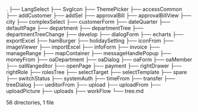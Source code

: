 .
├── LangSelect
├── SvgIcon
├── ThemePicker
├── accessCommon
├── addCustomer
├── addSel
├── approvalBill
├── approvalBillView
├── city
├── complexSelect
├── customerForm
├── dateQuarter
├── defaultPage
├── department
├── departmentTree
├── departmentTreeChange
├── develop
├── dialogForm
├── echarts
├── exportExcel
├── hamBurger
├── holidaySetting
├── iconFrom
├── imageViewer
├── importExcel
├── infoForm
├── invoice
├── manageRange
├── mapContainer
├── messageHandlePopup
├── moneyFrom
├── oaDepartment
├── oaDialog
├── oaForm
├── oaMember
├── oaWangeditor
├── openPage
├── payment
├── rightDrawer
├── rightRole
├── rolesTree
├── selectTarget
├── selectTemplate
├── spare
├── switchStatus
├── systemAuth
├── timeFrom
├── transfer
├── treeDialog
├── ueditorFrom
├── upload
├── uploadFrom
├── uploadPicture
├── uploads
├── workFlow
└── tree.md

56 directories, 1 file
